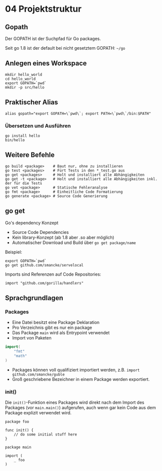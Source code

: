 # 04 Projektstruktur

## Gopath
Der GOPATH ist der Suchpfad für Go packages.

Seit go 1.8 ist der default bei nicht gesetztem GOPATH: `~/go`

## Anlegen eines Workspace
```shell
mkdir hello_world
cd hello_world
export GOPATH=`pwd`
mkdir -p src/hello
```

## Praktischer Alias
``
alias gopath="export GOPATH=\`pwd\`; export PATH=\`pwd\`/bin:$PATH"
``

### Übersetzen und Ausführen
```shell
go install hello
bin/hello
```

## Weitere Befehle
```shell
go build <package>    # Baut nur, ohne zu installieren
go test <packages>    # Fürt Tests in den *_test.go aus
go get <packages>     # Holt und installiert alle Abhängigkeiten
go get -t <package>   # Holt und installiert alle Abhängigkeiten inkl. der für die Tests
go vet <package>      # Statische Fehleranalyse
go fmt <package>      # Einheitliche Code Formatierung
go generate <package> # Source Code Generierung

```

## go get
Go's dependency Konzept

* Source Code Dependencies
* Kein library-Konzept (ab 1.8 aber .so aber möglich)
* Automatischer Download und Build über `go get package/name`

Beispiel:

    export GOPATH=`pwd`
    go get github.com/smancke/servelocal

Imports sind Referenzen auf Code Repositories:

    import "github.com/gorilla/handlers"

## Sprachgrundlagen
### Packages
* Eine Datei besitzt eine Package Deklaration
* Pro Verzeichnis gibt es nur ein package
* Das Package `main` wird als Entrypoint verwendet
* Import von Paketen
```go
import(
    "fmt"
    "math"
)
```
* Packages können voll qualifiziert importiert werden, z.B.  `import github.com/smancke/guble`
* Groß geschriebene Bezeichner in einem Package werden exportiert.

### init()

Die `init()`-Funktion eines Packages wird direkt nach dem Import des Packages (vor `main.main()`) aufgerufen,
auch wenn gar kein Code aus dem Package explizit verwendet wird.
```
package foo

func init() {
    // do some initial stuff here
}
```

```
package main

import (
    _ foo
)
```
